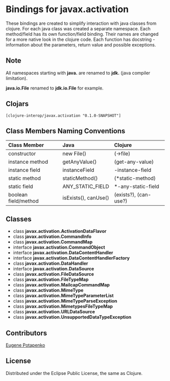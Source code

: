 # Bindings for javax.activation

These bindings are created to simplify interaction with java classes from clojure.
For each java class was created a separate namespace.
Each method/field has its own function/field binding.
Their names are changed for a more native look in the clojure code. Each function has docstring - information about the parameters, return value and possible exceptions.

## Note

All namespaces starting with **java.** are renamed to **jdk.** (java compiler limitation). 

**java.io.File** renamed to **jdk.io.File** for example. 




## Clojars

```
[clojure-interop/javax.activation "0.1.0-SNAPSHOT"]
```

## Class Members Naming Conventions

| Class Member | Java | Clojure |
|:--|:--|:--|
| constructor | new File() | (->file) |
| instance method | getAnyValue() | (get-any-value) |
| instance field | instanceField | -instance-field |
| static method | staticMethod() | (*static-method) |
| static field | ANY_STATIC_FIELD | *-any-static-field |
| boolean field/method | isExists(), canUse() | (exists?), (can-use?) |

## Classes

- class **javax.activation.ActivationDataFlavor**
- class **javax.activation.CommandInfo**
- class **javax.activation.CommandMap**
- interface **javax.activation.CommandObject**
- interface **javax.activation.DataContentHandler**
- interface **javax.activation.DataContentHandlerFactory**
- class **javax.activation.DataHandler**
- interface **javax.activation.DataSource**
- class **javax.activation.FileDataSource**
- class **javax.activation.FileTypeMap**
- class **javax.activation.MailcapCommandMap**
- class **javax.activation.MimeType**
- class **javax.activation.MimeTypeParameterList**
- class **javax.activation.MimeTypeParseException**
- class **javax.activation.MimetypesFileTypeMap**
- class **javax.activation.URLDataSource**
- class **javax.activation.UnsupportedDataTypeException**

## Contributors

[Eugene Potapenko](https://github.com/potapenko/)

## License

Distributed under the Eclipse Public License, the same as Clojure.
